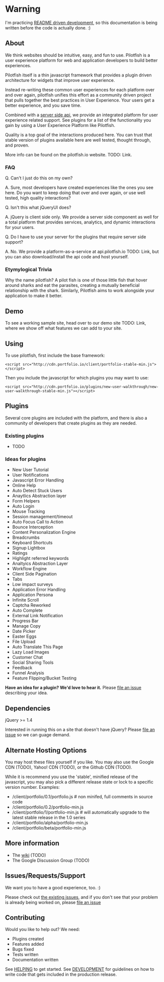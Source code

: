 # Warning 
I'm practicing [README driven development](http://tom.preston-werner.com/2010/08/23/readme-driven-development.html), so this documentation is being written before the code is actually done. :)

## About
We think websites should be intuitive, easy, and fun to use. Pilotfish is a user experience platform for web and application developers to build better experiences. 

Pilotfish itself is a thin javascript framework that provides a plugin driven architecture for widgets that improve user experience. 

Instead re-writing these common user experiences for each platform over and over again, pilotfish unifies this effort as a community driven project that pulls together the best practices in User Experience. Your users get a better experience, and you save time.

Combined with a [server side api](https://github.com/pilotfish/pilotfish-api), we provide an integrated platform for user experience related support. See plugins for a list of the functionality you gain by using a User Experience Platform like Pilotfish.

Quality is a top goal of the interactions produced here. You can trust that stable version of plugins available here are well tested, thought through, and proven.

More info can be found on the pilotfish.io website. TODO: Link.

### FAQ
Q\. Can't I just do this on my own? 

A\. Sure, most developers have created experiences like the ones you see here. Do you want to keep doing that over and over again, or use well tested, high quality interactions?

Q\. Isn't this what jQueryUI does?

A\. jQuery is client side only. We provide a server side component as well for a total platform that provides services, analytics, and dynamic interactions for your users. 

Q\. Do I have to use your server for the plugins that require server side support?

A\. No. We provide a platform-as-a-service at api.pilotfish.io TODO: Link, but you can also download/install the api code and host yourself.

### Etymylogical Trivia
Why the name pilotfish? A pilot fish is one of those little fish that hover around sharks and eat the parasites, creating a mutually beneficial relationship with the shark. Similarly, Pilotfish aims to work alongside your application to make it better.

## Demo
To see a working sample site, head over to our demo site TODO: Link, where we show off what features we can add to your site.

## Using

To use pilotfish, first include the base framework:

`<script src="http://cdn.portfolio.io/client/portfolio-stable-min.js"></script>`

Then you include the javascript for which plugins you may want to use:

`<script src="http://cdn.portfolio.io/plugins/new-user-walkthrough/new-user-walkthrough-stable-min.js"></script>`

## Plugins
Several core plugins are included with the platform, and there is also a community of developers that create plugins as they are needed.

### Existing plugins
* TODO 

### Ideas for plugins

* New User Tutorial
* User Notifications
* Javascript Error Handling
* Online Help
* Auto Detect Stuck Users
* Anaytlics Abstraction layer
* Form Helpers
* Auto Login
* Mouse Tracking
* Session management/timeout
* Auto Focus Call to Action
* Bounce Interception
* Content Personalization Engine
* Breadcrumbs
* Keyboard Shortcuts
* Signup Lightbox
* Ratings
* Highlight referred keywords
* Analtyics Abstraction Layer
* Workflow Engine
* Client Side Pagination
* Tabs 
* Low impact surveys
* Application Error Handling
* Application Persona
* Infinite Scroll
* Captcha Reworked
* Auto Complete
* External Link Notification
* Progress Bar
* Manage Copy 
* Date Picker
* Easter Eggs 
* File Upload
* Auto Translate This Page 
* Lazy Load Images
* Customer Chat 
* Social Sharing Tools
* Feedback
* Funnel Analysis
* Feature Flipping/Bucket Testing

**Have an idea for a plugin? We'd love to hear it.** Please [file an issue](https://github.com/pilotfish/pilotfish/issues/new) describing your idea.

## Dependencies
jQuery >= 1.4

Interested in running this on a site that doesn't have jQuery? Please [file an issue](https://github.com/pilotfish/pilotfish/issues/new) so we can guage demand.


## Alternate Hosting Options 
You may host these files yourself if you like. You may also use the Google CDN (TODO), Yahoo! CDN (TODO), or the Github CDN (TODO).

While it is recommend you use the 'stable', minified release of the javascript, you may also pick a different release state or lock to a specific version number. Examples:

* /client/portfolio/0.1/portfolio.js # non minifed, full comments in source code
* /client/portfolio/0.2/portfolio-min.js
* /client/portfolio/1/portfolio-min.js # will automatically upgrade to the latest stable release in the 1.0 series
* /client/portfolio/alpha/portfolio-min.js
* /client/portfolio/beta/portfolio-min.js


## More information
* The [wiki](https://github.com/pilotfish/pilotfish/wiki) (TODO)
* The Google Discussion Group (TODO)


## Issues/Requests/Support ##
We want you to have a good experience, too. :)

Please check out [the existing issues](https://github.com/pilotfish/pilotfish/issues), and if you don't see that your problem is already being worked on, please [file an issue](https://github.com/pilotfish/pilotfish/issues/new)

## Contributing ##

Would you like to help out? We need:

* Plugins created
* Features added
* Bugs fixed
* Tests written
* Documentation written

See [HELPING](HELPING.md) to get started. See [DEVELOPMENT](DEVELOPMENT.md) for guidelines on how to write code that gets included in the production release.